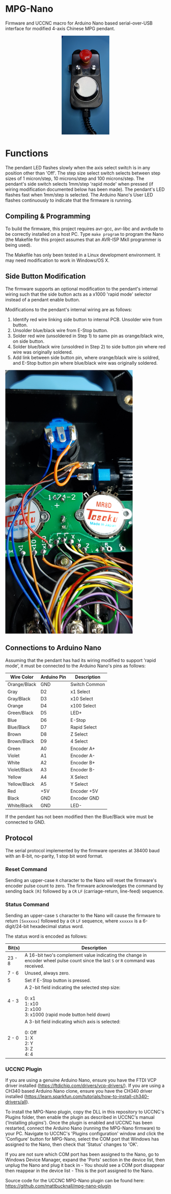 # MPG-Nano
Firmware and UCCNC macro for Arduino Nano based serial-over-USB interface for modified 4-axis Chinese
MPG pendant.
<p align="center"><img src="./pendant.jpg" width=150 /></p>

# Functions
The pendant LED flashes slowly when the axis select switch is in any position other than 'Off'. The step
size select switch selects between step sizes of 1 micron/step, 10 microns/step and 100 microns/step. The pendant's side switch selects 1mm/step 'rapid mode' when pressed (if wiring modification documented below has been made). The pendant's LED flashes fast when 1mm/step is selected. The Arduino Nano's User LED flashes continuously to indicate that the firmware is running.

## Compiling & Programming
To build the firmware, this project requires avr-gcc, avr-libc and avrdude to be correctly installed on
a host PC. Type `make program` to program the Nano (the Makefile for this project assumes that an AVR-ISP MkII programmer is being used).

The Makefile has only been tested in a Linux development environment. It may need modification to work in
Windows/OS X.

## Side Button Modification
The firmware supports an optional modification to the pendant's internal wiring such that the side button
acts as a x1000 'rapid mode' selector instead of a pendant enable button.

Modifications to the pendant's internal wiring are as follows:

1. Identify red wire linking side button to internal PCB. Unsolder wire from button.
2. Unsolder blue/black wire from E-Stop button.
3. Solder red wire (unsoldered in Step 1) to same pin as orange/black wire, on side button.
4. Solder blue/black wire (unsoldred in Step 2) to side button pin where red wire was originally soldered.
5. Add link between side button pin, where orange/black wire is soldred, and E-Stop button pin where blue/black wire was originally soldered.

<img src="./wiring-mod.jpg" width=400 />

## Connections to Arduino Nano
Assuming that the pendant has had its wiring modified to support 'rapid mode', it must be connected to the Arduino Nano's pins as follows:

| Wire Color   | Arduino Pin | Description   |
|--------------|-------------|---------------|
| Orange/Black | GND         | Switch Common |
| Gray         | D2          | x1 Select     |
| Gray/Black   | D3          | x10 Select    |
| Orange       | D4          | x100 Select   |
| Green/Black  | D5          | LED+          |
| Blue         | D6          | E-Stop        |
| Blue/Black   | D7          | Rapid Select  |
| Brown        | D8          | Z Select      |
| Brown/Black  | D9          | 4 Select      |
| Green        | A0          | Encoder A+    |
| Violet       | A1          | Encoder A-    |
| White        | A2          | Encoder B+    |
| Violet/Black | A3          | Encoder B-    |
| Yellow       | A4          | X Select      |
| Yellow/Black | A5          | Y Select      |
| Red          | +5V         | Encoder +5V   |
| Black        | GND         | Encoder GND   |
| White/Black  | GND         | LED-          |

If the pendant has not been modified then the Blue/Black wire must be connected to GND.

## Protocol

The serial protocol implemented by the firmware operates at 38400 baud with an 8-bit, no-parity, 1 stop
bit word format.

### Reset Command
Sending an upper-case `R` character to the Nano will reset the firmware's encoder pulse count to zero.
The firmware acknowledges the command by sending back `[R]` followed by a `CR` `LF` (carriage-return,
line-feed) sequence.

### Status Command
Sending an upper-case `S` character to the Nano will cause the firmware to return `[Sxxxxxx]` followed by
a `CR` `LF` sequence, where `xxxxxx` is a 6-digit/24-bit hexadecimal status word.

The status word is encoded as follows:

| Bit(s) | Description                                                                                                                                  |
|--------|----------------------------------------------------------------------------------------------------------------------------------------------|
| 23 - 8 | A 16-bit two's complement value indicating the change in encoder wheel pulse count since the last `S` or `R` command was received.           |
| 7 - 6  | Unused, always zero.                                                                                                                         |
| 5      | Set if E-Stop button is pressed.                                                                                                             |
| 4 - 3  | A 2-bit field indicating the selected step size:<br><br>0: x1<br>1: x10<br>2: x100<br>3: x1000 (rapid mode button held down)                 |
| 2 - 0  | A 3-bit field indicating which axis is selected:<br><br>0: Off<br>1: X<br>2: Y<br>3: Z<br>4: 4                                               |

### UCCNC Plugin
If you are using a genuine Arduino Nano, ensure you have the FTDI VCP driver installed
(https://ftdichip.com/drivers/vcp-drivers/). If you are using a CH340 based Arduino Nano clone,
ensure you have the CH340 driver installed
(https://learn.sparkfun.com/tutorials/how-to-install-ch340-drivers/all).

To install the MPG-Nano plugin, copy the DLL in this repository to UCCNC's Plugins folder, then enable
the plugin as described in UCCNC's manual ('Installing plugins'). Once the plugin is enabled and UCCNC has
been restarted, connect the Arduino Nano (running the MPG-Nano firmware) to your PC. Navigate to UCCNC's
'Plugins configuration' window and click the 'Configure' button for MPG-Nano, select the COM port that
Windows has assigned to the Nano, then check that 'Status' changes to 'OK'.

If you are not sure which COM port has been assigned to the Nano, go to Windows Device Manager, expand
the 'Ports' section in the device list, then unplug the Nano and plug it back in - You should see a COM
port disappear then reappear in the device list - This is the port assigned to the Nano.

Source code for the UCCNC MPG-Nano plugin can be found here:
https://github.com/mattbucknall/mpg-nano-plugin
